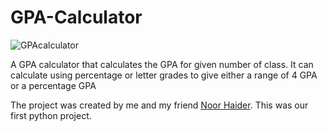 # GPA-Calculator

![GPAcalculator](https://user-images.githubusercontent.com/93630502/170619929-fc962e41-1f10-44bd-8009-4798e90ab445.gif)

A GPA calculator that calculates the GPA for given number of class. It can calculate using percentage or letter grades to give either a range of 4 GPA or a percentage GPA

The project was created by me and my friend [Noor Haider](https://github.com/Noor-Haider/). This was our first python project.
